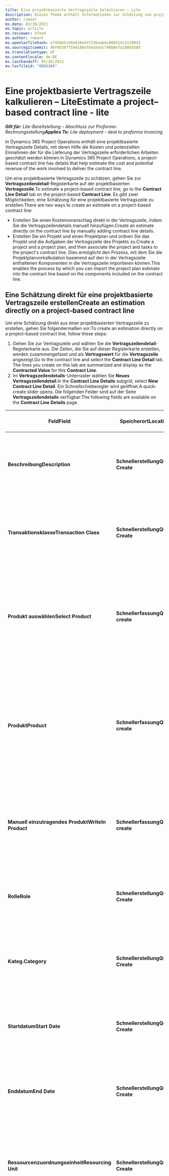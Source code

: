 ```yaml
---
title: Eine projektbasierte Vertragszeile kalkulieren – Lite
description: Dieses Thema enthält Informationen zur Schätzung von projektbasierten Vertragszeilen.
author: rumant
ms.date: 03/30/2021
ms.topic: article
ms.reviewer: kfend
ms.author: rumant
ms.openlocfilehash: e745bb5cb8e620e54f236aabdc006414c21290d3
ms.sourcegitcommit: 40f68387f594180af64a5e5c748b6efa188bd300
ms.translationtype: HT
ms.contentlocale: de-DE
ms.lasthandoff: 05/10/2021
ms.locfileid: "6003384"
---
```

# <a name="estimate-a-projectbased-contract-line---lite"></a><span data-ttu-id="e2a3f-103">Eine projektbasierte Vertragszeile kalkulieren – Lite</span><span class="sxs-lookup"><span data-stu-id="e2a3f-103">Estimate a project–based contract line - lite</span></span>

<span data-ttu-id="e2a3f-104">_**Gilt für:** Lite-Bereitstellung – Abschluss zur Proforma-Rechnungsstellung_</span><span class="sxs-lookup"><span data-stu-id="e2a3f-104">_**Applies To:** Lite deployment - deal to proforma invoicing_</span></span>

<span data-ttu-id="e2a3f-105">In Dynamics 365 Project Operations enthält eine projektbasierte Vertragszeile Details, mit deren Hilfe die Kosten und potenziellen Einnahmen der für die Lieferung der Vertragszeile erforderlichen Arbeiten geschätzt werden können.</span><span class="sxs-lookup"><span data-stu-id="e2a3f-105">In Dynamics 365 Project Operations, a project-based contract line has details that help estimate the cost and potential revenue of the work involved to deliver the contract line.</span></span>

<span data-ttu-id="e2a3f-106">Um eine projektbasierte Vertragszeile zu schätzen, gehen Sie zur **Vertragszeilendetail**-Registerkarte auf der projektbasierten **Vertragszeile**.</span><span class="sxs-lookup"><span data-stu-id="e2a3f-106">To estimate a project-based contract line, go to the **Contract Line Detail** tab on the project-based **Contract Line**.</span></span>  <span data-ttu-id="e2a3f-107">Es gibt zwei Möglichkeiten, eine Schätzung für eine projektbasierte Vertragszeile zu erstellen:</span><span class="sxs-lookup"><span data-stu-id="e2a3f-107">There are two ways to create an estimate on a project-based contract line:</span></span>

   - <span data-ttu-id="e2a3f-108">Erstellen Sie einen Kostenvoranschlag direkt in der Vertragszeile, indem Sie die Vertragszeilendetails manuell hinzufügen.</span><span class="sxs-lookup"><span data-stu-id="e2a3f-108">Create an estimate directly on the contract line by manually adding contract line details.</span></span>
   - <span data-ttu-id="e2a3f-109">Erstellen Sie ein Projekt und einen Projektplan und ordnen Sie das Projekt und die Aufgaben der Vertragszeile des Projekts zu.</span><span class="sxs-lookup"><span data-stu-id="e2a3f-109">Create a project and a project plan, and then associate the project and tasks to the project's contract line.</span></span> <span data-ttu-id="e2a3f-110">Dies ermöglicht den Prozess, mit dem Sie die Projektplanvorkalkulation basierend auf den in der Vertragszeile enthaltenen Komponenten in die Vertragszeile importieren können.</span><span class="sxs-lookup"><span data-stu-id="e2a3f-110">This enables the process by which you can import the project plan estimate into the contract line based on the components included on the contract line.</span></span>

## <a name="create-an-estimation-directly-on-a-projectbased-contract-line"></a><span data-ttu-id="e2a3f-111">Eine Schätzung direkt für eine projektbasierte Vertragszeile erstellen</span><span class="sxs-lookup"><span data-stu-id="e2a3f-111">Create an estimation directly on a project–based contract line</span></span>

<span data-ttu-id="e2a3f-112">Um eine Schätzung direkt aus einer projektbasierten Vertragszeile zu erstellen, gehen Sie folgendermaßen vor:</span><span class="sxs-lookup"><span data-stu-id="e2a3f-112">To create an estimation directly on a project–based contract line, follow these steps:</span></span>

1. <span data-ttu-id="e2a3f-113">Gehen Sie zur Vertragszeile und wählen Sie die **Vertragszeilendetail**-Registerkarte aus. Die Zeilen, die Sie auf dieser Registerkarte erstellen, werden zusammengefasst und als **Vertragswert** für die **Vertragszeile** angezeigt.</span><span class="sxs-lookup"><span data-stu-id="e2a3f-113">Go to the contract line and select the **Contract Line Detail** tab. The lines you create on this tab are summarized and display as the **Contracted Value** for this **Contract Line**.</span></span> 
2. <span data-ttu-id="e2a3f-114">Im **Vertragszeilendetails**-Unterraster wählen Sie **Neues Vertragszeilendetail**.</span><span class="sxs-lookup"><span data-stu-id="e2a3f-114">In the **Contract Line Details** subgrid, select **New Contract Line Detail**.</span></span> <span data-ttu-id="e2a3f-115">Ein Schnellschieberegler wird geöffnet.</span><span class="sxs-lookup"><span data-stu-id="e2a3f-115">A quick-create slider opens.</span></span> <span data-ttu-id="e2a3f-116">Die folgenden Felder sind auf der Seite **Vertragszeilendetails** verfügbar:</span><span class="sxs-lookup"><span data-stu-id="e2a3f-116">The following fields are available on the **Contract Line Details** page.</span></span>

| <span data-ttu-id="e2a3f-117">Feld</span><span class="sxs-lookup"><span data-stu-id="e2a3f-117">Field</span></span> | <span data-ttu-id="e2a3f-118">Speicherort</span><span class="sxs-lookup"><span data-stu-id="e2a3f-118">Location</span></span> | <span data-ttu-id="e2a3f-119">Beschreibung</span><span class="sxs-lookup"><span data-stu-id="e2a3f-119">Description</span></span> | <span data-ttu-id="e2a3f-120">Nachgelagerte Auswirkungen</span><span class="sxs-lookup"><span data-stu-id="e2a3f-120">Downstream impact</span></span> |
| --- | --- | --- | --- |
| <span data-ttu-id="e2a3f-121">**Beschreibung**</span><span class="sxs-lookup"><span data-stu-id="e2a3f-121">**Description**</span></span> | <span data-ttu-id="e2a3f-122">**Schnellerstellung**</span><span class="sxs-lookup"><span data-stu-id="e2a3f-122">**Quick Create**</span></span> | <span data-ttu-id="e2a3f-123">Eine Beschreibung der bestimmten Schätzung.</span><span class="sxs-lookup"><span data-stu-id="e2a3f-123">A description of the specific estimate.</span></span> | <span data-ttu-id="e2a3f-124">Dieser Wert ist standardmäßig das zugehörige Vertragszeilendetail für Kosten, die automatisch erstellt werden.</span><span class="sxs-lookup"><span data-stu-id="e2a3f-124">This value defaults to the related contract line detail for cost that is automatically created.</span></span> |
| <span data-ttu-id="e2a3f-125">**Transaktionsklasse**</span><span class="sxs-lookup"><span data-stu-id="e2a3f-125">**Transaction Class**</span></span> | <span data-ttu-id="e2a3f-126">**Schnellerstellung**</span><span class="sxs-lookup"><span data-stu-id="e2a3f-126">**Quick Create**</span></span> | <span data-ttu-id="e2a3f-127">Diese Liste der Transaktionsklassen ist auf der **Allgemein**-Registerkarte der projektbasierten Vertragszeile enthalten.</span><span class="sxs-lookup"><span data-stu-id="e2a3f-127">This is a list of transaction classes included on the **General** tab of the project-based contract line.</span></span> | <span data-ttu-id="e2a3f-128">Dieser Wert ist standardmäßig das zugehörige Vertragszeilendetail für Kosten, die automatisch erstellt werden.</span><span class="sxs-lookup"><span data-stu-id="e2a3f-128">This value defaults to the related contract line detail for cost that is automatically created.</span></span> |
| <span data-ttu-id="e2a3f-129">**Produkt auswählen**</span><span class="sxs-lookup"><span data-stu-id="e2a3f-129">**Select Product**</span></span> | <span data-ttu-id="e2a3f-130">**Schnellerfassung**</span><span class="sxs-lookup"><span data-stu-id="e2a3f-130">**Quick create**</span></span> | <span data-ttu-id="e2a3f-131">Gilt, wenn die Transaktionsklasse **Material** ist.</span><span class="sxs-lookup"><span data-stu-id="e2a3f-131">Applies when the transaction class is **Material**.</span></span> <span data-ttu-id="e2a3f-132">Sie können festlegen, dass diese Schätzposition für ein bestimmtes **Vorhandenes** (Katalog-)Produkt oder ein **Manueller Eintrag**-Produkt ist.</span><span class="sxs-lookup"><span data-stu-id="e2a3f-132">You can specify if this estimate line is for an **Existing** (catalog) product or a **Write in** product.</span></span> | <span data-ttu-id="e2a3f-133">Dieser Wert ist standardmäßig das zugehörige Vertragszeilendetail für Kosten, die automatisch erstellt werden.</span><span class="sxs-lookup"><span data-stu-id="e2a3f-133">This value defaults to the related contract line detail for cost that is automatically created.</span></span> |
| <span data-ttu-id="e2a3f-134">**Produkt**</span><span class="sxs-lookup"><span data-stu-id="e2a3f-134">**Product**</span></span> | <span data-ttu-id="e2a3f-135">**Schnellerfassung**</span><span class="sxs-lookup"><span data-stu-id="e2a3f-135">**Quick create**</span></span> | <span data-ttu-id="e2a3f-136">Die ID des Produkts aus dem Produktkatalog.</span><span class="sxs-lookup"><span data-stu-id="e2a3f-136">The ID of the product from the product catalog.</span></span> <span data-ttu-id="e2a3f-137">Dieses Feld ist nur aktiviert, wenn Sie **Vorhandenes Produkt** im Feld **Produkt auswählen** gewählt haben.</span><span class="sxs-lookup"><span data-stu-id="e2a3f-137">This field is only enabled when you select **Existing product** in the **Select Product** field.</span></span> <span data-ttu-id="e2a3f-138">Die ID wird verwendet, um den Verkaufspreis aus der Projektpreisliste im Vertrag abzurufen.</span><span class="sxs-lookup"><span data-stu-id="e2a3f-138">The ID is used to retrieve the sales price from the project price list on the contract.</span></span> | <span data-ttu-id="e2a3f-139">Dieser Wert ist standardmäßig das zugehörige Vertragszeilendetail für Kosten, die automatisch erstellt werden.</span><span class="sxs-lookup"><span data-stu-id="e2a3f-139">This value defaults to the related contract line detail for the cost that is automatically created.</span></span> |
| <span data-ttu-id="e2a3f-140">**Manuell einzutragendes Produkt**</span><span class="sxs-lookup"><span data-stu-id="e2a3f-140">**WriteIn Product**</span></span> | <span data-ttu-id="e2a3f-141">**Schnellerfassung**</span><span class="sxs-lookup"><span data-stu-id="e2a3f-141">**Quick create**</span></span> | <span data-ttu-id="e2a3f-142">Ein Textfeld zum Eingeben des Namens des Produkts.</span><span class="sxs-lookup"><span data-stu-id="e2a3f-142">A text field to enter the name of the product.</span></span> <span data-ttu-id="e2a3f-143">Dieses Feld ist nur aktiviert, wenn Sie **Manueller Eintrag** im Feld **Produkt auswählen** gewählt haben.</span><span class="sxs-lookup"><span data-stu-id="e2a3f-143">This field is only enabled when you select **Write In** in the **Select Product** field.</span></span>| <span data-ttu-id="e2a3f-144">Dieser Wert ist standardmäßig das zugehörige Vertragszeilendetail für Kosten, die automatisch erstellt werden.</span><span class="sxs-lookup"><span data-stu-id="e2a3f-144">This value defaults to the related contract line detail for cost that is automatically created.</span></span> |
| <span data-ttu-id="e2a3f-145">**Rolle**</span><span class="sxs-lookup"><span data-stu-id="e2a3f-145">**Role**</span></span> | <span data-ttu-id="e2a3f-146">**Schnellerstellung**</span><span class="sxs-lookup"><span data-stu-id="e2a3f-146">**Quick Create**</span></span> | <span data-ttu-id="e2a3f-147">Die Rolle der Person, die diese Arbeit ausführt oder diese Kosten verursacht.</span><span class="sxs-lookup"><span data-stu-id="e2a3f-147">The role of the person who is performing this work or incurring this expense.</span></span> | <span data-ttu-id="e2a3f-148">Dieser Wert ist standardmäßig das zugehörige Vertragszeilendetail für Kosten, die automatisch erstellt werden.</span><span class="sxs-lookup"><span data-stu-id="e2a3f-148">This value defaults to the related contract line detail for cost that is automatically created.</span></span>|
| <span data-ttu-id="e2a3f-149">**Kateg.**</span><span class="sxs-lookup"><span data-stu-id="e2a3f-149">**Category**</span></span> | <span data-ttu-id="e2a3f-150">**Schnellerstellung**</span><span class="sxs-lookup"><span data-stu-id="e2a3f-150">**Quick Create**</span></span> | <span data-ttu-id="e2a3f-151">Die Kategorie der Arbeit oder Ausgabe.</span><span class="sxs-lookup"><span data-stu-id="e2a3f-151">The category of the work or expense.</span></span> |<span data-ttu-id="e2a3f-152">Dieser Wert ist standardmäßig das zugehörige Vertragszeilendetail für Kosten, die automatisch erstellt werden.</span><span class="sxs-lookup"><span data-stu-id="e2a3f-152">This value defaults to the related contract line detail for cost that is automatically created.</span></span>|
| <span data-ttu-id="e2a3f-153">**Startdatum**</span><span class="sxs-lookup"><span data-stu-id="e2a3f-153">**Start Date**</span></span> | <span data-ttu-id="e2a3f-154">**Schnellerstellung**</span><span class="sxs-lookup"><span data-stu-id="e2a3f-154">**Quick Create**</span></span> | <span data-ttu-id="e2a3f-155">Das Startdatum der Arbeit.</span><span class="sxs-lookup"><span data-stu-id="e2a3f-155">The start date of the work.</span></span> | <span data-ttu-id="e2a3f-156">Dieser Wert ist standardmäßig das zugehörige Vertragszeilendetail für Kosten, die automatisch erstellt werden.</span><span class="sxs-lookup"><span data-stu-id="e2a3f-156">This value defaults to the related contract line detail for cost that is automatically created.</span></span> |
| <span data-ttu-id="e2a3f-157">**Enddatum**</span><span class="sxs-lookup"><span data-stu-id="e2a3f-157">**End Date**</span></span> | <span data-ttu-id="e2a3f-158">**Schnellerstellung**</span><span class="sxs-lookup"><span data-stu-id="e2a3f-158">**Quick Create**</span></span> | <span data-ttu-id="e2a3f-159">Das Enddatum der Arbeit.</span><span class="sxs-lookup"><span data-stu-id="e2a3f-159">The end date of the work.</span></span> | <span data-ttu-id="e2a3f-160">Dieser Wert ist standardmäßig das zugehörige Vertragszeilendetail für Kosten, die automatisch erstellt werden.</span><span class="sxs-lookup"><span data-stu-id="e2a3f-160">This value defaults to the related contract line detail for cost that is automatically created.</span></span> |
| <span data-ttu-id="e2a3f-161">**Ressourcenzuordnungseinheit**</span><span class="sxs-lookup"><span data-stu-id="e2a3f-161">**Resourcing Unit**</span></span> | <span data-ttu-id="e2a3f-162">**Schnellerstellung**</span><span class="sxs-lookup"><span data-stu-id="e2a3f-162">**Quick Create**</span></span> | <span data-ttu-id="e2a3f-163">Die Ressourceneinheit, die diese Kosten verursacht und die Ressource bereitstellt, um daran zu arbeiten.</span><span class="sxs-lookup"><span data-stu-id="e2a3f-163">The resourcing unit that incurs this cost and provides the resource to work on it.</span></span> |<span data-ttu-id="e2a3f-164">Dieser Wert ist standardmäßig das zugehörige Vertragszeilendetail für Kosten, die automatisch erstellt und beim Abrufen des Einstandspreises verwendet werden.</span><span class="sxs-lookup"><span data-stu-id="e2a3f-164">This value defaults to the related contract line detail for cost that is automatically created and is used in cost price retrieval.</span></span> |
| <span data-ttu-id="e2a3f-165">**Einheitenzeitplan**</span><span class="sxs-lookup"><span data-stu-id="e2a3f-165">**Unit schedule**</span></span> | <span data-ttu-id="e2a3f-166">**Schnellerfassung**</span><span class="sxs-lookup"><span data-stu-id="e2a3f-166">**Quick create**</span></span> | <span data-ttu-id="e2a3f-167">Die Einheitsgruppe der Arbeit, des Produkts oder der Kosten.</span><span class="sxs-lookup"><span data-stu-id="e2a3f-167">The unit group of the work, product, or expense.</span></span> <span data-ttu-id="e2a3f-168">Einheiten gehören zu einem Einheitenplan oder einer Gruppe von Einheiten.</span><span class="sxs-lookup"><span data-stu-id="e2a3f-168">Units belong to a unit schedule or a group of units.</span></span> <span data-ttu-id="e2a3f-169">Zum Beispiel *Meilen* und *Kilometer (km)* sind Einheiten, die zu einer Gruppe von Einheiten gehören, die die Entfernung beschreiben.</span><span class="sxs-lookup"><span data-stu-id="e2a3f-169">For example, *miles* and *kilometers (kms)* are units that belong to a group of units that describe distance.</span></span> | <span data-ttu-id="e2a3f-170">Dieser Wert ist standardmäßig das zugehörige Vertragszeilendetail für Kosten, die automatisch erstellt werden.</span><span class="sxs-lookup"><span data-stu-id="e2a3f-170">This value defaults to the related contract line detail for cost that is automatically created.</span></span> |
| <span data-ttu-id="e2a3f-171">**Einheit**</span><span class="sxs-lookup"><span data-stu-id="e2a3f-171">**Unit**</span></span> | <span data-ttu-id="e2a3f-172">**Schnellerstellung**</span><span class="sxs-lookup"><span data-stu-id="e2a3f-172">**Quick Create**</span></span> | <span data-ttu-id="e2a3f-173">Die Einheit der Arbeit, des Produkts oder der Kosten.</span><span class="sxs-lookup"><span data-stu-id="e2a3f-173">The unit of work, product, or expense.</span></span> | <span data-ttu-id="e2a3f-174">Dieser Wert ist standardmäßig das zugehörige Vertragszeilendetail für Kosten, die automatisch erstellt werden.</span><span class="sxs-lookup"><span data-stu-id="e2a3f-174">This value defaults to the related contract line detail for cost that is automatically created.</span></span> |
| <span data-ttu-id="e2a3f-175">**Menge**</span><span class="sxs-lookup"><span data-stu-id="e2a3f-175">**Quantity**</span></span> | <span data-ttu-id="e2a3f-176">**Schnellerstellung**</span><span class="sxs-lookup"><span data-stu-id="e2a3f-176">**Quick Create**</span></span> | <span data-ttu-id="e2a3f-177">Die Menge der Arbeit, des Produkts oder der Kosten.</span><span class="sxs-lookup"><span data-stu-id="e2a3f-177">The quantity of work, product, or expense.</span></span> | <span data-ttu-id="e2a3f-178">Dieser Wert ist standardmäßig das zugehörige Vertragszeilendetail für Kosten, die automatisch erstellt werden.</span><span class="sxs-lookup"><span data-stu-id="e2a3f-178">This value defaults to the related contract line detail for cost that is automatically created.</span></span> |
| <span data-ttu-id="e2a3f-179">**VK-Preis**</span><span class="sxs-lookup"><span data-stu-id="e2a3f-179">**Unit price**</span></span> | <span data-ttu-id="e2a3f-180">**Schnellerstellung**</span><span class="sxs-lookup"><span data-stu-id="e2a3f-180">**Quick Create**</span></span> | <span data-ttu-id="e2a3f-181">Der Rechnungssatz der Rolle, die die Arbeit ausführt, der Stückpreis des Produkts oder der Verkaufspreis des Produkts oder der Ausgabenkategorie.</span><span class="sxs-lookup"><span data-stu-id="e2a3f-181">The bill rate of the role that is performing the work, the unit price of the product, or the sales price of the product or expense category.</span></span> <span data-ttu-id="e2a3f-182">Der Standardwert für dieses Feld ist **Zeit** basierend auf der Kombination der Preisdimensionswerte in der Rollenpreislinie der Projektpreisliste, die für das Startdatum gültig ist.</span><span class="sxs-lookup"><span data-stu-id="e2a3f-182">This field defaults for **Time** based on the combination of pricing dimension values on the role price line of the project price list that is effective for the start date.</span></span> <span data-ttu-id="e2a3f-183">Für **Ausgaben** stammt die Standardeinstellung dieses Felds aus der Preiseinstellung für die Transaktionskategorie in der Projektpreisliste, die für das Startdatum gültig ist.</span><span class="sxs-lookup"><span data-stu-id="e2a3f-183">For **Expenses**, this field's default is from the price setup for the transaction category in the project price list that is effective for the start date.</span></span> <span data-ttu-id="e2a3f-184">Wenn die Preisberechnungsmethode für die Transaktionskategorie nicht **Preis pro Einheit** ist, gibt es keine Standardeinstellung, und dieses Feld bleibt leer.</span><span class="sxs-lookup"><span data-stu-id="e2a3f-184">If the pricing method for the transaction category is not **price-per-unit**, there is no default, and this field is left blank.</span></span> <span data-ttu-id="e2a3f-185">Für Produkte basiert die Standardeinstellung des Felds auf der **Preislisteneintrag**-Position in der Projektpreisliste, die für das Startdatum gültig ist.</span><span class="sxs-lookup"><span data-stu-id="e2a3f-185">For products, this field's default is based on the **Price list item**  line in the project price list that is effective for the start date.</span></span>| <span data-ttu-id="e2a3f-186">Der Kostensatz der Rolle, die die Arbeit ausführt, die Kosten pro Einheit der Ausgabenkategorie oder der Einheitenpreis des Produkts.</span><span class="sxs-lookup"><span data-stu-id="e2a3f-186">The cost rate of the role that is performing the work, or the cost per unit of the expense category or the unit cost of the product.</span></span> <span data-ttu-id="e2a3f-187">Der Standardwert für dieses Feld **Zeit** basiert auf der Kombination der Preisdimensionswerte in der Rollenpreislinie der Projektpreisliste, die der Vertragseinheit angefügt und für das Startdatum gültig ist.</span><span class="sxs-lookup"><span data-stu-id="e2a3f-187">This field defaults for **Time** based on the combination of pricing dimension values on the role price line of the cost price list attached to the contracting unit effective for the start date.</span></span> <span data-ttu-id="e2a3f-188">Für Ausgaben basiert die Standardeinstellung dieses Felds auf der Kategoriepreiszeile der Einstandspreisliste, die der Vertragseinheit zugeordnet und für das Startdatum gültig ist.</span><span class="sxs-lookup"><span data-stu-id="e2a3f-188">For expenses, this field's default is based on the category price line of the cost price list attached to the contracting unit that is effective for the start date.</span></span> <span data-ttu-id="e2a3f-189">Wenn die Preisberechnungsmethode für die Transaktionskategorie nicht Preis pro Einheit ist, gibt es keine Standardeinstellung, und dieses Feld bleibt leer.</span><span class="sxs-lookup"><span data-stu-id="e2a3f-189">If the pricing method for the transaction category is not price-per-unit, there is no default and this field is left blank.</span></span> <span data-ttu-id="e2a3f-190">Für Produkte basiert die Standardeinstellung des Felds auf der **Preislistenelement**-Zeile der Einstandspreisliste, die der Vertragseinheit angefügt und für das Startdatum gültig ist.</span><span class="sxs-lookup"><span data-stu-id="e2a3f-190">For products, this field's default is based on the **Price list item**  line of the cost price list attached to the contracting unit that is effective for the start date.</span></span>|
| <span data-ttu-id="e2a3f-191">**Geschätzte Steuer**</span><span class="sxs-lookup"><span data-stu-id="e2a3f-191">**Estimated Tax**</span></span> | <span data-ttu-id="e2a3f-192">**Schnellerstellung**</span><span class="sxs-lookup"><span data-stu-id="e2a3f-192">**Quick Create**</span></span> | <span data-ttu-id="e2a3f-193">Die geschätzte Steuer für diese Arbeit oder Ausgabe.</span><span class="sxs-lookup"><span data-stu-id="e2a3f-193">The estimated tax for this work or expense.</span></span> | <span data-ttu-id="e2a3f-194">Die geschätzte Steuer für diese Arbeit oder Ausgabe.</span><span class="sxs-lookup"><span data-stu-id="e2a3f-194">The estimated tax for this work or expense.</span></span> |
| <span data-ttu-id="e2a3f-195">**Betrag**</span><span class="sxs-lookup"><span data-stu-id="e2a3f-195">**Amount**</span></span> | <span data-ttu-id="e2a3f-196">**Schnellerstellung**</span><span class="sxs-lookup"><span data-stu-id="e2a3f-196">**Quick Create**</span></span> | <span data-ttu-id="e2a3f-197">Sie können den Wert in diesem Feld hinzufügen, wenn die **Menge** und **Preis**-Felder leer bleiben.</span><span class="sxs-lookup"><span data-stu-id="e2a3f-197">You can add the value in this field if the **Quantity** and **Price** fields are left blank.</span></span> <span data-ttu-id="e2a3f-198">Wenn **Menge** und **Preis** gefüllt sind, ist das **Menge**-Feld schreibgeschützt und wird als **(Menge \* Stückpreis) + Steuern** berechnet.</span><span class="sxs-lookup"><span data-stu-id="e2a3f-198">If **Quantity** and **Price** are filled, the **Amount** field is read only and is calculated as **(Quantity \* Unit price) + Tax**.</span></span> | &nbsp; |

## <a name="update-prices-on-contract-line-details"></a><span data-ttu-id="e2a3f-199">Aktualisieren Sie die Preise für Vertragsdetails</span><span class="sxs-lookup"><span data-stu-id="e2a3f-199">Update prices on contract line details</span></span>

<span data-ttu-id="e2a3f-200">Wenn Sie die Preise in der Projektpreisliste ändern, die dem Vertrag beigefügt ist, oder in der Kostenpreisliste der Vertragseinheit, können Sie die Preise in den einzelnen Vertragszeilendetails aktualisieren, um die Änderung widerzuspiegeln.</span><span class="sxs-lookup"><span data-stu-id="e2a3f-200">If you change prices on the project price list that is attached to the contract or the cost price list of the contracting unit, you can refresh the prices on the individual contract line details to reflect the change.</span></span> <span data-ttu-id="e2a3f-201">Wählen Sie auf der **Vertrag**-Seite **Neu berechnen** aus.</span><span class="sxs-lookup"><span data-stu-id="e2a3f-201">On the **Contract** page, select **Recalculate**.</span></span> <span data-ttu-id="e2a3f-202">Eine Warnung informiert Sie darüber, dass die Preise für alle Vertragslinien in diesem Vertrag zurückgesetzt werden.</span><span class="sxs-lookup"><span data-stu-id="e2a3f-202">A warning appears to inform you that prices for all contract lines on this contract are reset.</span></span> <span data-ttu-id="e2a3f-203">Wählen Sie **Ja**, um die Preise sowohl für Verkaufs- als auch für Kostenvertragsdetails zu aktualisieren.</span><span class="sxs-lookup"><span data-stu-id="e2a3f-203">Select **Yes** to refresh prices for both sales and cost contract line details.</span></span>

## <a name="access-contract-line-details-for-cost"></a><span data-ttu-id="e2a3f-204">Greifen Sie auf die Kosten der Vertragszeile zu</span><span class="sxs-lookup"><span data-stu-id="e2a3f-204">Access contract line details for cost</span></span>

<span data-ttu-id="e2a3f-205">Auf der **Vertragszeilendetails**-Registerkarte wählen Sie eine Zeile im Raster aus, um Aktionen in der Symbolleiste des Unterrasters anzuzeigen.</span><span class="sxs-lookup"><span data-stu-id="e2a3f-205">On the **Contract Line Details** tab, select a row in the grid to display actions on the toolbar of the subgrid.</span></span> <span data-ttu-id="e2a3f-206">Die erste Aktion in der Symbolleiste des Unterrasters ist **Kostendetail öffnen**.</span><span class="sxs-lookup"><span data-stu-id="e2a3f-206">The first action on the subgrid tool bar is **Open Cost Detail**.</span></span> <span data-ttu-id="e2a3f-207">Wählen Sie **Kostendetail öffnen** aus, um den entsprechenden Kostensatz und den entsprechenden Betrag für diese Vertragszeilendetails anzuzeigen.</span><span class="sxs-lookup"><span data-stu-id="e2a3f-207">To see the related cost rate and amount for this contract line detail, select **Open Cost Detail**.</span></span> 

> [!NOTE]
> <span data-ttu-id="e2a3f-208">Durch das Ändern des Ressourcenzuordnungsunternehmen, der Ressourceneinheit, der Menge, der Daten, der Rolle oder der Kategoriewerte in den Vertragszeilendetails für **Kosten** werden auch die entsprechenden Werte im Vertragszeilendetail für **Vertrieb** geändert.</span><span class="sxs-lookup"><span data-stu-id="e2a3f-208">Changing the resourcing company, resourcing unit, quantity, dates, role, or category values on the contract line detail for **Cost** also changes the corresponding values on the contract line detail for **Sales**.</span></span>

## <a name="currency-on-contract-line-details-for-cost-and-sales"></a><span data-ttu-id="e2a3f-209">Angaben zur Währung in der Vertragszeile für Kosten und Umsatz</span><span class="sxs-lookup"><span data-stu-id="e2a3f-209">Currency on contract line details for cost and sales</span></span>

<span data-ttu-id="e2a3f-210">Das Vertragszeilendetail für **Vertrieb** legt die Standardwährung aus der Projektpreisliste fest, die für das Startdatum des Vertragszeilendetails gültig ist.</span><span class="sxs-lookup"><span data-stu-id="e2a3f-210">The contract line detail for **Sales** sets the default currency from the project price list that is effective for the start date of the contract line detail.</span></span>

<span data-ttu-id="e2a3f-211">Das Vertragszeilendetail für **Kosten** legt die Standardwährung aus der Preisliste der Vertragseinheit des Vertrags fest, die für das Startdatum des Vertragszeilendetails für **Kosten** gültig ist.</span><span class="sxs-lookup"><span data-stu-id="e2a3f-211">The contract line detail for **Cost** sets the default currency from the price list of the contracting unit of the contract that is effective for the start date of the contract line detail for **Cost**.</span></span>

<span data-ttu-id="e2a3f-212">Rentabilitätsberechnungen konvertieren die Beträge für die Vertragszeilendetails für **Kosten** und **Vertrieb** in die Basiswährung der Umgebung, um die tatsächlichen und geschätzten Gesamtmargen des Vertrags zu melden.</span><span class="sxs-lookup"><span data-stu-id="e2a3f-212">Profitability calculations convert the amounts for the contract line details for **Cost** and **Sales** into the base currency of the environment to report the overall actual and estimated margins on the contract.</span></span>

> [!NOTE]
> <span data-ttu-id="e2a3f-213">Währungsrundungsfehler und geänderte Margen können aufgrund fehlender datumswirksamer Wechselkurse auftreten.</span><span class="sxs-lookup"><span data-stu-id="e2a3f-213">Currency rounding errors and changed margins could occur because of the lack of date effective exchange rates.</span></span> <span data-ttu-id="e2a3f-214">Verwenden Sie diese Berechnungen nur für Projektverträge, da es sich um Näherungswerte handelt und nicht für tatsächliche gesetzliche oder andere Berichte, die eine höhere Rundungsgenauigkeit und Kenntnis der Datumseffektivität für Wechselkurse erfordern.</span><span class="sxs-lookup"><span data-stu-id="e2a3f-214">Use these calculations only on project contracts as these are approximations and are not for actual statutory or other reporting that requires higher precision of rounding and awareness of date effectivity for exchange rates.</span></span>


[!INCLUDE[footer-include](../../includes/footer-banner.md)]

